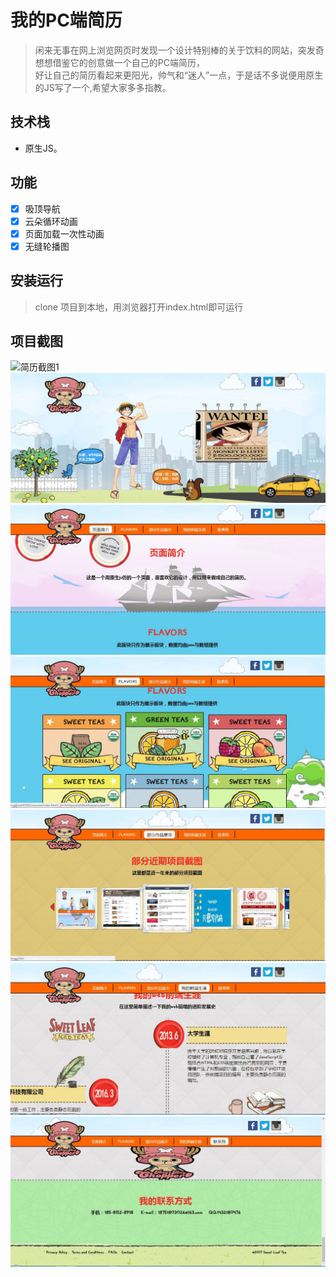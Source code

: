 # 我的PC端简历

> 闲来无事在网上浏览网页时发现一个设计特别棒的关于饮料的网站，突发奇想想借鉴它的创意做一个自己的PC端简历，  <br/>
好让自己的简历看起来更阳光，帅气和“迷人”一点，于是话不多说便用原生的JS写了一个,希望大家多多指教。

## 技术栈
+ 原生JS。

## 功能
+ [x] 吸顶导航
+ [x] 云朵循环动画
+ [x] 页面加载一次性动画
+ [x] 无缝轮播图

## 安装运行
> clone 项目到本地，用浏览器打开index.html即可运行


## 项目截图
![简历截图1](https://github.com/xueyanboliang/my-pics/blob/master/resume/resume_1.gif?raw=true)
![简历截图2](https://github.com/xueyanboliang/my-pics/blob/master/resume/resume.jpg?raw=true)
![简历截图3](https://github.com/xueyanboliang/my-pics/blob/master/resume/resume_2.jpg?raw=true)
![简历截图4](https://github.com/xueyanboliang/my-pics/blob/master/resume/resume_3.jpg?raw=true)
![简历截图5](https://github.com/xueyanboliang/my-pics/blob/master/resume/resume_4.jpg?raw=true)
![简历截图6](https://github.com/xueyanboliang/my-pics/blob/master/resume/resume_5.jpg?raw=true)
![简历截图](https://github.com/xueyanboliang/my-pics/blob/master/resume/resume_6.jpg?raw=true)

